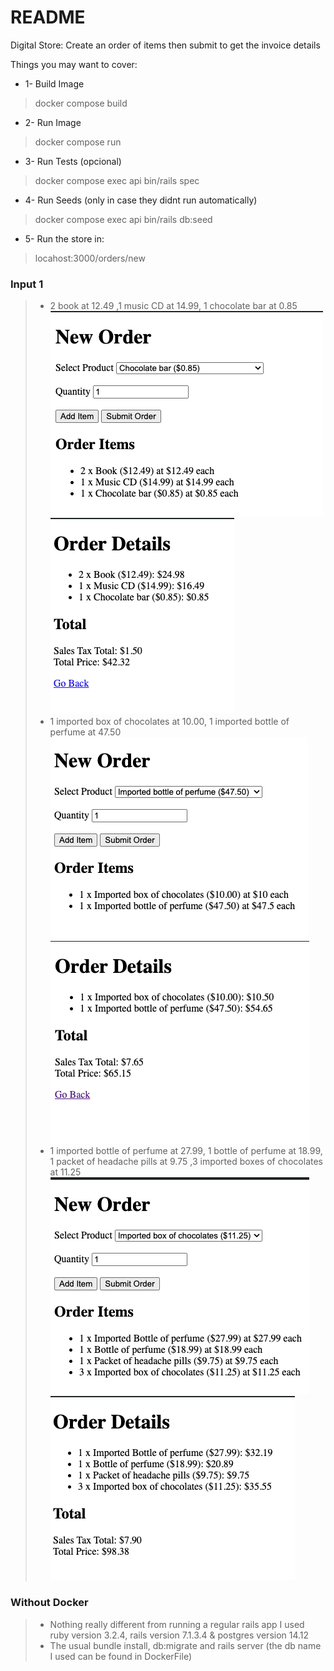 # README

Digital Store: Create an order of items then submit to get the invoice details

Things you may want to cover:

* 1- Build Image
> docker compose build

* 2- Run Image
> docker compose run

* 3- Run Tests (opcional)
> docker compose exec api bin/rails spec

* 4- Run Seeds (only in case they didnt run automatically)
> docker compose exec api bin/rails db:seed

* 5- Run the store in:
> locahost:3000/orders/new

### Input 1
> - 2 book at 12.49 ,1 music CD at 14.99, 1 chocolate bar at 0.85
![input1.png](docs%2Finput1.png)
![output1.png](docs%2Foutput1.png)
> - 1 imported box of chocolates at 10.00, 1 imported bottle of perfume at 47.50
![input2.png](docs%2Finput2.png)
![output2.png](docs%2Foutput2.png)
> - 1 imported bottle of perfume at 27.99, 1 bottle of perfume at 18.99, 1 packet of headache pills at 9.75 ,3 imported boxes of chocolates at 11.25
![input3.png](docs%2Finput3.png)
![output3.png](docs%2Foutput3.png)


### Without Docker
> - Nothing really different from running a regular rails app I used ruby version 3.2.4, rails version 7.1.3.4 & postgres version 14.12
> - The usual bundle install, db:migrate and rails server (the db name I used can be found in DockerFile)







